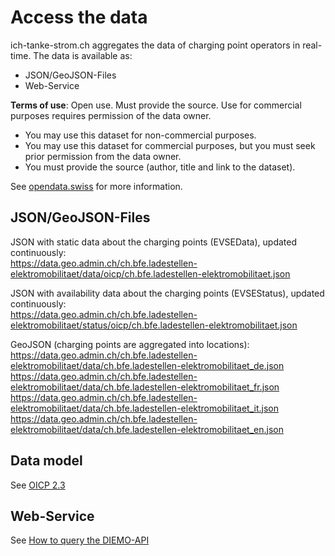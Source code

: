 # Access the data

ich-tanke-strom.ch aggregates the data of charging point operators in real-time. The data is available as:

* JSON/GeoJSON-Files
* Web-Service

**Terms of use**: Open use. Must provide the source. Use for commercial purposes requires permission of the data owner.

* You may use this dataset for non-commercial purposes.
* You may use this dataset for commercial purposes, but you must seek prior permission from the data owner.
* You must provide the source (author, title and link to the dataset).

See [opendata.swiss](https://opendata.swiss/dataset/ladestationen-fuer-elektroautos/) for more information.

## JSON/GeoJSON-Files

JSON with static data about the charging points (EVSEData), updated continuously:<br>
https://data.geo.admin.ch/ch.bfe.ladestellen-elektromobilitaet/data/oicp/ch.bfe.ladestellen-elektromobilitaet.json

JSON with availability data about the charging points (EVSEStatus), updated continuously:<br>
https://data.geo.admin.ch/ch.bfe.ladestellen-elektromobilitaet/status/oicp/ch.bfe.ladestellen-elektromobilitaet.json

GeoJSON (charging points are aggregated into locations):<br>
https://data.geo.admin.ch/ch.bfe.ladestellen-elektromobilitaet/data/ch.bfe.ladestellen-elektromobilitaet_de.json<br>
https://data.geo.admin.ch/ch.bfe.ladestellen-elektromobilitaet/data/ch.bfe.ladestellen-elektromobilitaet_fr.json<br>
https://data.geo.admin.ch/ch.bfe.ladestellen-elektromobilitaet/data/ch.bfe.ladestellen-elektromobilitaet_it.json<br>
https://data.geo.admin.ch/ch.bfe.ladestellen-elektromobilitaet/data/ch.bfe.ladestellen-elektromobilitaet_en.json

## Data model
See [OICP 2.3](https://github.com/hubject/oicp/tree/master/OICP-2.3/OICP%202.3%20CPO)

## Web-Service

See [How to query the DIEMO-API](https://github.com/SFOE/DIEMO-Documentation/blob/master/How%20to%20query%20DIEMO.md)
